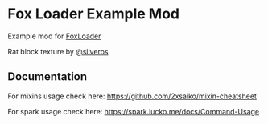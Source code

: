 # Fox Loader Example Mod

Example mod for [FoxLoader](https://github.com/Fox2Code/FoxLoader)

Rat block texture by [@silveros](https://github.com/silverosre)

## Documentation

For mixins usage check here: https://github.com/2xsaiko/mixin-cheatsheet

For spark usage check here: https://spark.lucko.me/docs/Command-Usage
